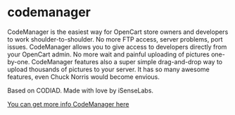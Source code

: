codemanager
===========

CodeManager is the easiest way for OpenCart store owners and developers to work shoulder-to-shoulder. No more FTP access, server problems, port issues. CodeManager allows you to give access to developers directly from your OpenCart admin. No more wait and painful uploading of pictures one-by-one. CodeManager features also a super simple drag-and-drop way to upload thousands of pictures to your server. It has so many awesome features, even Chuck Norris would become envious. 

Based on CODIAD. Made with love by iSenseLabs. 

<a href="https://isenselabs.com/products/view/codemanager-web-based-ide-framework-for-opencart">You can get more info CodeManager here</a>
